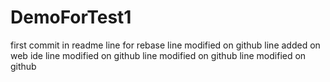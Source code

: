 # DemoForTest1
first commit in readme
line for rebase
line modified on github
line added on web ide
line modified on github
line modified on github
line modified on github

